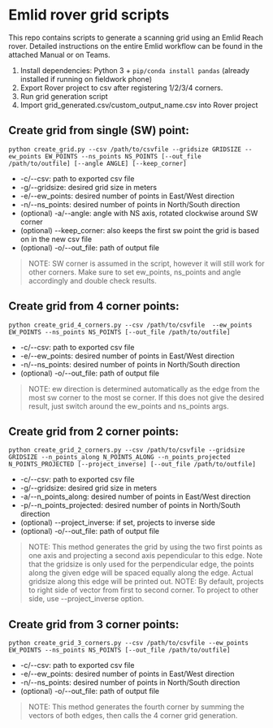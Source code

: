 # Emlid rover grid scripts

This repo contains scripts to generate a scanning grid using an Emlid Reach rover.
Detailed instructions on the entire Emlid workflow can be found in the attached Manual or on Teams.

1. Install dependencies: Python 3 + ``` pip/conda install pandas ``` (already installed if running on fieldwork phone)
2. Export Rover project to csv after registering 1/2/3/4 corners.
3. Run grid generation script
4. Import grid_generated.csv/custom_output_name.csv into Rover project

## Create grid from single (SW) point:

```
python create_grid.py --csv /path/to/csvfile --gridsize GRIDSIZE --ew_points EW_POINTS --ns_points NS_POINTS [--out_file /path/to/outfile] [--angle ANGLE] [--keep_corner] 
```

- -c/--csv: path to exported csv file
- -g/--gridsize: desired grid size in meters
- -e/--ew_points: desired number of points in East/West direction
- -n/--ns_points: desired number of points in North/South direction
- (optional) -a/--angle: angle with NS axis, rotated clockwise around SW corner 
- (optional) --keep_corner: also keeps the first sw point the grid is based on in the new csv file
- (optional) -o/--out_file: path of output file

> NOTE: SW corner is assumed in the script, however it will still work for other corners. Make sure to set ew_points, ns_points and angle accordingly and double check results.


## Create grid from 4 corner points:

```
python create_grid_4_corners.py --csv /path/to/csvfile  --ew_points EW_POINTS --ns_points NS_POINTS [--out_file /path/to/outfile]
```

- -c/--csv: path to exported csv file
- -e/--ew_points: desired number of points in East/West direction
- -n/--ns_points: desired number of points in North/South direction
- (optional) -o/--out_file: path of output file

> NOTE: ew direction is determined automatically as the edge from the most sw corner to the most se corner. If this does not give the desired result, just switch around the ew_points and ns_points args.


## Create grid from 2 corner points:

```
python create_grid_2_corners.py --csv /path/to/csvfile --gridsize GRIDSIZE --n_points_along N_POINTS_ALONG --n_points_projected N_POINTS_PROJECTED [--project_inverse] [--out_file /path/to/outfile]
```

- -c/--csv: path to exported csv file
- -g/--gridsize: desired grid size in meters
- -a/--n_points_along: desired number of points in East/West direction
- -p/--n_points_projected: desired number of points in North/South direction
- (optional) --project_inverse: if set, projects to inverse side 
- (optional) -o/--out_file: path of output file

> NOTE: This method generates the grid by using the two first points as one axis and projecting a second axis pependicular to this edge. Note that the gridsize is only used for the perpendicular edge, the points along the given edge will be spaced equally along the edge. Actual gridsize along this edge will be printed out.
> NOTE: By default, projects to right side of vector from first to second corner. To project to other side, use --project_inverse option.


## Create grid from 3 corner points:

```
python create_grid_3_corners.py --csv /path/to/csvfile --ew_points EW_POINTS --ns_points NS_POINTS [--out_file /path/to/outfile]
```

- -c/--csv: path to exported csv file
- -e/--ew_points: desired number of points in East/West direction
- -n/--ns_points: desired number of points in North/South direction
- (optional) -o/--out_file: path of output file

> NOTE: This method generates the fourth corner by summing the vectors of both edges, then calls the 4 corner grid generation.